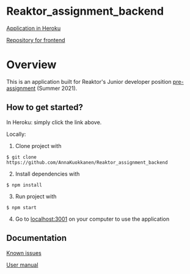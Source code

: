 # Reaktor_assignment_backend

[Application in Heroku](https://shrouded-eyrie-21523.herokuapp.com/)

[Repository for frontend](https://github.com/AnnaKuokkanen/Reaktor_assignment_frontend)

# Overview 

This is an application built for Reaktor's Junior developer position [pre-assignment](https://www.reaktor.com/junior-dev-assignment/) (Summer 2021).

## How to get started? 

In Heroku: simply click the link above.

Locally:

1. Clone project with 

```
$ git clone https://github.com/AnnaKuokkanen/Reaktor_assignment_backend
```

2. Install dependencies with

```
$ npm install
```

3. Run project with 

```
$ npm start
```

4. Go to [localhost:3001](http://localhost:3001/) on your computer to use the application

## Documentation

[Known issues](https://github.com/AnnaKuokkanen/Reaktor_assignment_frontend/blob/main/documentation/known_issues.md)

[User manual](https://github.com/AnnaKuokkanen/Reaktor_assignment_frontend/blob/main/documentation/user_manual.md)
